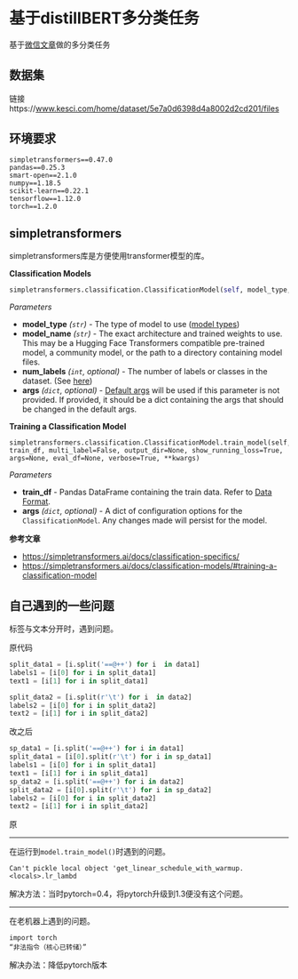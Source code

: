 #  基于distillBERT多分类任务

基于[微信文章](https://mp.weixin.qq.com/s/ogQ8_0Wr3855uNEo328Vew)做的多分类任务

##  数据集

链接https://www.kesci.com/home/dataset/5e7a0d6398d4a8002d2cd201/files

##  环境要求

```
simpletransformers==0.47.0
pandas==0.25.3
smart-open==2.1.0
numpy==1.18.5
scikit-learn==0.22.1
tensorflow==1.12.0
torch==1.2.0
```

##  simpletransformers

simpletransformers库是方便使用transformer模型的库。

**Classification Models**  

```python
simpletransformers.classification.ClassificationModel(self, model_type, model_name, num_labels=None, weight=None, args=None, use_cuda=True, cuda_device=-1, **kwargs,)
```

*Parameters*

- **model_type** *(`str`)* - The type of model to use ([model types](https://simpletransformers.ai/docs/classification-specifics/#supported-model-types))
- **model_name** *(`str`)* - The exact architecture and trained weights to use. This may be a Hugging Face Transformers compatible pre-trained model, a community model, or the path to a directory containing model files.
- **num_labels** *(`int`, optional)* - The number of labels or classes in the dataset. (See [here](https://simpletransformers.ai/docs/classification-models/#specifying-the-number-of-classeslabels))
- **args** *(`dict`, optional)* - [Default args](https://simpletransformers.ai/docs/usage/#configuring-a-simple-transformers-model) will be used if this parameter is not provided. If provided, it should be a dict containing the args that should be changed in the default args.

**Training a Classification Model**

```
simpletransformers.classification.ClassificationModel.train_model(self, train_df, multi_label=False, output_dir=None, show_running_loss=True, args=None, eval_df=None, verbose=True, **kwargs)
```

*Parameters*

- **train_df** - Pandas DataFrame containing the train data. Refer to [Data Format](https://simpletransformers.ai/docs/classification-data-formats/).
- **args** *(`dict`, optional)* - A dict of configuration options for the `ClassificationModel`. Any changes made will persist for the model.

**参考文章**

- https://simpletransformers.ai/docs/classification-specifics/
- https://simpletransformers.ai/docs/classification-models/#training-a-classification-model

##  自己遇到的一些问题

标签与文本分开时，遇到问题。

原代码

```python
split_data1 = [i.split('==@++') for i  in data1]
labels1 = [i[0] for i in split_data1]
text1 = [i[1] for i in split_data1]

split_data2 = [i.split(r'\t') for i  in data2]
labels2 = [i[0] for i in split_data2]
text2 = [i[1] for i in split_data2]
```

改之后

```python
sp_data1 = [i.split('==@++') for i in data1]
split_data1 = [i[0].split(r'\t') for i in sp_data1]
labels1 = [i[0] for i in split_data1] 
text1 = [i[1] for i in split_data1]
sp_data2 = [i.split('==@++') for i in data2]
split_data2 = [i[0].split(r'\t') for i in sp_data2]
labels2 = [i[0] for i in split_data2]
text2 = [i[1] for i in split_data2]
```

原

---------------

在运行到`model.train_model()`时遇到的问题。

```linux
Can't pickle local object 'get_linear_schedule_with_warmup.<locals>.lr_lambd
```

解决方法：当时pytorch=0.4，将pytorch升级到1.3便没有这个问题。

--------

在老机器上遇到的问题。

```
import torch
“非法指令（核心已转储）”
```

解决办法：降低pytorch版本